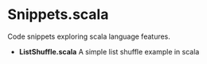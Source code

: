 Snippets.scala
================

Code snippets exploring scala language features. 

* **ListShuffle.scala** A simple list shuffle example in scala
